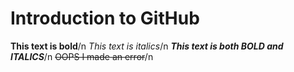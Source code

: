 # Introduction to GitHub

**This text is bold**/n
_This text is italics_/n
***This text is both BOLD and ITALICS***/n
~~OOPS I made an error~~/n
